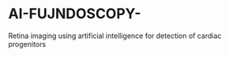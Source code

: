 # AI-FUJNDOSCOPY-
Retina imaging using artificial intelligence for detection of cardiac progenitors
